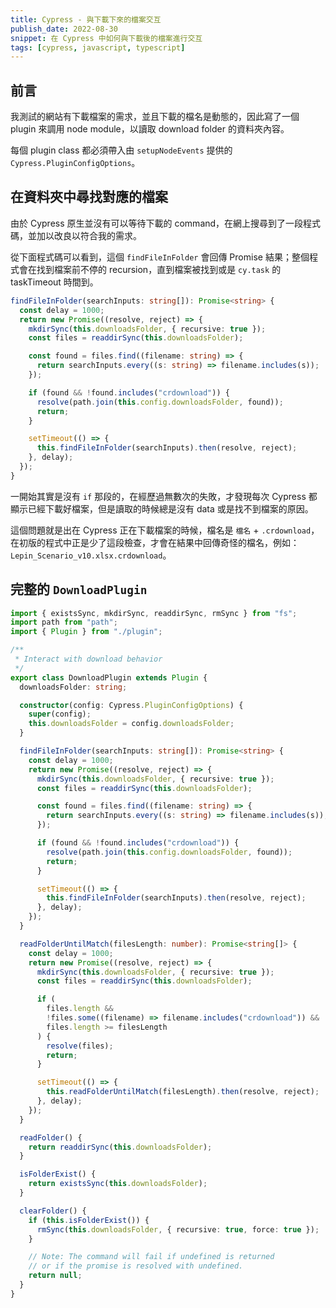 ```yaml
---
title: Cypress - 與下載下來的檔案交互
publish_date: 2022-08-30
snippet: 在 Cypress 中如何與下載後的檔案進行交互
tags: [cypress, javascript, typescript]
---
```


## 前言

我測試的網站有下載檔案的需求，並且下載的檔名是動態的，因此寫了一個 plugin 來調用 node module，以讀取 download folder
的資料夾內容。

每個 plugin class 都必須帶入由 `setupNodeEvents` 提供的 `Cypress.PluginConfigOptions`。

## 在資料夾中尋找對應的檔案

由於 Cypress 原生並沒有可以等待下載的 command，在網上搜尋到了一段程式碼，並加以改良以符合我的需求。

從下面程式碼可以看到，這個 `findFileInFolder` 會回傳 Promise 結果；整個程式會在找到檔案前不停的
recursion，直到檔案被找到或是 `cy.task` 的 taskTimeout 時間到。

```ts
findFileInFolder(searchInputs: string[]): Promise<string> {
  const delay = 1000;
  return new Promise((resolve, reject) => {
    mkdirSync(this.downloadsFolder, { recursive: true });
    const files = readdirSync(this.downloadsFolder);

    const found = files.find((filename: string) => {
      return searchInputs.every((s: string) => filename.includes(s));
    });

    if (found && !found.includes("crdownload")) {
      resolve(path.join(this.config.downloadsFolder, found));
      return;
    }

    setTimeout(() => {
      this.findFileInFolder(searchInputs).then(resolve, reject);
    }, delay);
  });
}
```

一開始其實是沒有 `if` 那段的，在經歷過無數次的失敗，才發現每次 Cypress 都顯示已經下載好檔案，但是讀取的時候總是沒有 data
或是找不到檔案的原因。

這個問題就是出在 Cypress 正在下載檔案的時候，檔名是 `檔名` +
`.crdownload`，在初版的程式中正是少了這段檢查，才會在結果中回傳奇怪的檔名，例如：`Lepin_Scenario_v10.xlsx.crdownload`。

## 完整的 `DownloadPlugin`

```ts
import { existsSync, mkdirSync, readdirSync, rmSync } from "fs";
import path from "path";
import { Plugin } from "./plugin";

/**
 * Interact with download behavior
 */
export class DownloadPlugin extends Plugin {
  downloadsFolder: string;

  constructor(config: Cypress.PluginConfigOptions) {
    super(config);
    this.downloadsFolder = config.downloadsFolder;
  }

  findFileInFolder(searchInputs: string[]): Promise<string> {
    const delay = 1000;
    return new Promise((resolve, reject) => {
      mkdirSync(this.downloadsFolder, { recursive: true });
      const files = readdirSync(this.downloadsFolder);

      const found = files.find((filename: string) => {
        return searchInputs.every((s: string) => filename.includes(s));
      });

      if (found && !found.includes("crdownload")) {
        resolve(path.join(this.config.downloadsFolder, found));
        return;
      }

      setTimeout(() => {
        this.findFileInFolder(searchInputs).then(resolve, reject);
      }, delay);
    });
  }

  readFolderUntilMatch(filesLength: number): Promise<string[]> {
    const delay = 1000;
    return new Promise((resolve, reject) => {
      mkdirSync(this.downloadsFolder, { recursive: true });
      const files = readdirSync(this.downloadsFolder);

      if (
        files.length &&
        !files.some((filename) => filename.includes("crdownload")) &&
        files.length >= filesLength
      ) {
        resolve(files);
        return;
      }

      setTimeout(() => {
        this.readFolderUntilMatch(filesLength).then(resolve, reject);
      }, delay);
    });
  }

  readFolder() {
    return readdirSync(this.downloadsFolder);
  }

  isFolderExist() {
    return existsSync(this.downloadsFolder);
  }

  clearFolder() {
    if (this.isFolderExist()) {
      rmSync(this.downloadsFolder, { recursive: true, force: true });
    }

    // Note: The command will fail if undefined is returned
    // or if the promise is resolved with undefined.
    return null;
  }
}
```
